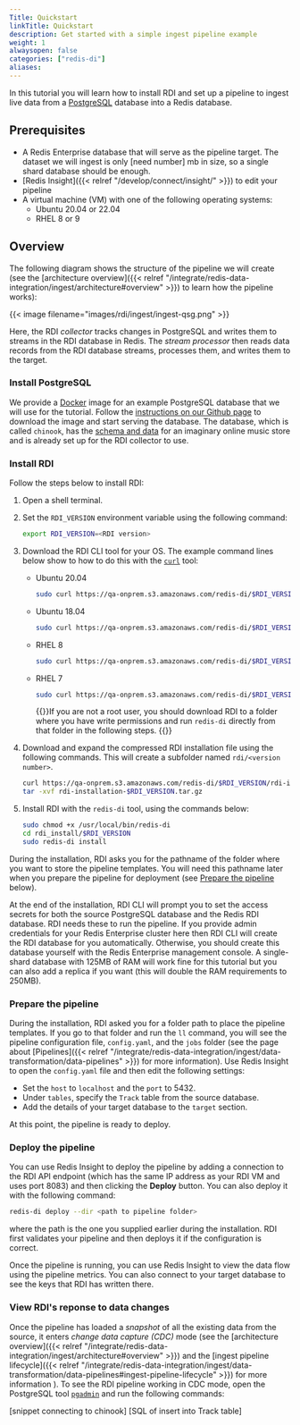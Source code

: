 ```yaml
---
Title: Quickstart
linkTitle: Quickstart
description: Get started with a simple ingest pipeline example
weight: 1
alwaysopen: false
categories: ["redis-di"]
aliases:
---
```


In this tutorial you will learn how to install RDI and set up a pipeline to ingest live data from a [PostgreSQL](https://www.postgresql.org/) database into a Redis database.

## Prerequisites

- A Redis Enterprise database that will serve as the pipeline target. The dataset we will ingest is only [need number] mb in size, so a single shard database should be enough.
- [Redis Insight]({{< relref "/develop/connect/insight/" >}})
  to edit your pipeline
- A virtual machine (VM) with one of the following operating systems:  
  - Ubuntu 20.04 or 22.04
  - RHEL 8 or 9

## Overview

The following diagram shows the structure of the pipeline we will create (see
the [architecture overview]({{< relref "/integrate/redis-data-integration/ingest/architecture#overview" >}}) to learn how the pipeline works):

{{< image filename="images/rdi/ingest/ingest-qsg.png" >}}

Here, the RDI *collector* tracks changes in PostgreSQL and writes them to streams in the 
RDI database in Redis. The *stream processor* then reads data records from the RDI
database streams, processes them, and writes them to the target.

### Install PostgreSQL

We provide a [Docker](https://www.docker.com/) image for an example PostgreSQL
database that we will use for the tutorial. Follow the
[instructions on our Github page](https://github.com/Redislabs-Solution-Architects/rdi-quickstart-postgres/tree/main)
to download the image and start serving the database. The database, which is
called `chinook`, has the [schema and data](https://www.kaggle.com/datasets/samaxtech/chinook-music-store-data?select=schema_diagram.png) for an imaginary online music store
and is already set up for the RDI collector to use.

### Install RDI

Follow the steps below to install RDI:

1. Open a shell terminal.
1. Set the `RDI_VERSION` environment variable using the following command:
  
    ```bash
    export RDI_VERSION=<RDI version>
    ```
3. Download the RDI CLI tool for your OS. The example command lines below show to how to
    do this with the [`curl`](https://curl.se/) tool:
    - Ubuntu 20.04

      ``` bash
      sudo curl https://qa-onprem.s3.amazonaws.com/redis-di/$RDI_VERSION/bin/ubuntu-20.04/redis-di -o /usr/local/bin/redis-di
      ```

    - Ubuntu 18.04

      ``` bash
      sudo curl https://qa-onprem.s3.amazonaws.com/redis-di/$RDI_VERSION/bin/ubuntu-18.04/redis-di -o /usr/local/bin/redis-di
      ```

    - RHEL 8

      ``` bash
      sudo curl https://qa-onprem.s3.amazonaws.com/redis-di/$RDI_VERSION/bin/rhel-8.9/redis-di -o /usr/local/bin/redis-di
      ```

    - RHEL 7

      ``` bash
      sudo curl https://qa-onprem.s3.amazonaws.com/redis-di/$RDI_VERSION/bin/rhel-7.9/redis-di -o /usr/local/bin/redis-di
      ```

      {{<note>}}If you are not a root user, you should download RDI to a folder
      where you have write permissions and run `redis-di` directly from that folder in
      the following steps.
      {{</note>}}

1. Download and expand the compressed RDI installation file using the following
    commands. This will create a subfolder named `rdi/<version number>`.
  
    ``` bash 
    curl https://qa-onprem.s3.amazonaws.com/redis-di/$RDI_VERSION/rdi-installation-$RDI_VERSION.tar.gz -O
    tar -xvf rdi-installation-$RDI_VERSION.tar.gz
    ```

1. Install RDI with the `redis-di` tool, using the commands below:

    ``` bash
    sudo chmod +x /usr/local/bin/redis-di
    cd rdi_install/$RDI_VERSION
    sudo redis-di install
    ```

During the installation, RDI asks you for the pathname of the folder where you
want to store the pipeline templates. You will need this pathname later when you
prepare the pipeline for deployment (see [Prepare the pipeline](#prepare-the-pipeline)
below).

At the end of the installation, RDI CLI will prompt you to set the access secrets
for both the source PostgreSQL database and the Redis RDI database. RDI needs these to
run the pipeline. If you provide admin credentials for your Redis Enterprise cluster here then RDI CLI will
create the RDI database for you automatically. Otherwise, you should create this
database yourself with the Redis Enterprise management console. A single-shard
database with 125MB of RAM will work fine for this tutorial but you can also add a
replica if you want (this will double the RAM requirements to 250MB).

### Prepare the pipeline

During the installation, RDI asked you for a folder path to place the pipeline templates.
If you go to that folder and run the `ll` command, you will see the pipeline
configuration file, `config.yaml`, and the `jobs` folder (see the page about
[Pipelines]({{< relref "/integrate/redis-data-integration/ingest/data-transformation/data-pipelines" >}}) for more information). Use Redis Insight to open
the `config.yaml` file and then edit the following settings:

- Set the `host` to `localhost` and the `port` to 5432.
- Under `tables`, specify the `Track` table from the source database.
- Add the details of your target database to the `target` section.

At this point, the pipeline is ready to deploy.

### Deploy the pipeline

You can use Redis Insight to deploy the pipeline by adding a connection to the RDI API
endpoint (which has the same IP address as your RDI VM and uses port 8083) and then clicking the **Deploy** button. You can also deploy it with the following command:

```bash
redis-di deploy --dir <path to pipeline folder>
```

where the path is the one you supplied earlier during the installation. RDI first
validates your pipeline and then deploys it if the configuration is correct.

Once the pipeline is running, you can use Redis Insight to view the data flow using the
pipeline metrics. You can also connect to your target database to see the keys that RDI has written there.

### View RDI's reponse to data changes

Once the pipeline has loaded a *snapshot* of all the existing data from the source,
it enters *change data capture (CDC)* mode (see the
[architecture overview]({{< relref "/integrate/redis-data-integration/ingest/architecture#overview" >}})
and the
[ingest pipeline lifecycle]({{< relref "/integrate/redis-data-integration/ingest/data-transformation/data-pipelines#ingest-pipeline-lifecycle" >}})
for more information
).
To see the RDI pipeline working in CDC mode, open the PostgreSQL tool 
[`pgadmin`](https://www.pgadmin.org/) and
run the following commands:

[snippet connecting to chinook]
[SQL of insert into Track table]

